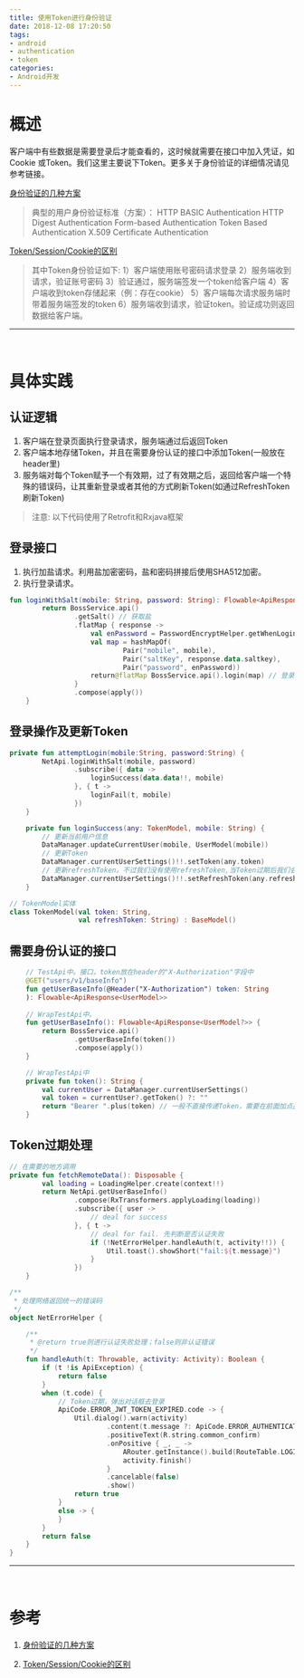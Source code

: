 ```yaml
---
title: 使用Token进行身份验证
date: 2018-12-08 17:20:50
tags:
- android
- authentication
- token
categories:
- Android开发
---
```


# 概述

客户端中有些数据是需要登录后才能查看的，这时候就需要在接口中加入凭证，如Cookie 或Token。我们这里主要说下Token。更多关于身份验证的详细情况请见参考链接。

<!-- more -->

[身份验证的几种方案](https://www.jianshu.com/p/eaf9197abb6b)

> 典型的用户身份验证标准（方案）：
> HTTP BASIC Authentication
> HTTP Digest Authentication
> Form-based Authentication
> Token Based Authentication
> X.509 Certificate Authentication

[Token/Session/Cookie的区别](https://www.jianshu.com/p/5ac166c5fe76)

>其中Token身份验证如下:
>1）客户端使用账号密码请求登录
>2）服务端收到请求，验证账号密码
>3）验证通过，服务端签发一个token给客户端
>4）客户端收到token存储起来（例：存在cookie）
>5）客户端每次请求服务端时带着服务端签发的token
>6）服务端收到请求，验证token。验证成功则返回数据给客户端。

----

<br>

# 具体实践

## 认证逻辑

1. 客户端在登录页面执行登录请求，服务端通过后返回Token
2. 客户端本地存储Token，并且在需要身份认证的接口中添加Token(一般放在header里)
3. 服务端对每个Token赋予一个有效期，过了有效期之后，返回给客户端一个特殊的错误码，让其重新登录或者其他的方式刷新Token(如通过RefreshToken刷新Token)

>注意: 以下代码使用了Retrofit和Rxjava框架

## 登录接口

1. 执行加盐请求。利用盐加密密码，盐和密码拼接后使用SHA512加密。
2. 执行登录请求。

```kotlin
fun loginWithSalt(mobile: String, password: String): Flowable<ApiResponse<TokenModel?>> {
        return BossService.api()
                .getSalt() // 获取盐
                .flatMap { response ->
                    val enPassword = PasswordEncryptHelper.getWhenLogin(password, response.data!!.salt) // 加密
                    val map = hashMapOf(
                            Pair("mobile", mobile),
                            Pair("saltKey", response.data.saltkey),
                            Pair("password", enPassword))
                    return@flatMap BossService.api().login(map) // 登录
                }
                .compose(apply())
    }
```

## 登录操作及更新Token

```kotlin
private fun attemptLogin(mobile:String, password:String) {
        NetApi.loginWithSalt(mobile, password)
                .subscribe({ data ->
                    loginSuccess(data.data!!, mobile)
                }, { t ->
                    loginFail(t, mobile)
                })
    }

    private fun loginSuccess(any: TokenModel, mobile: String) {
	    // 更新当前用户信息
        DataManager.updateCurrentUser(mobile, UserModel(mobile))
        // 更新Token
        DataManager.currentUserSettings()!!.setToken(any.token)
		// 更新refreshToken。不过我们没有使用refreshToken,当Token过期后我们会提示用户去登录。        
        DataManager.currentUserSettings()!!.setRefreshToken(any.refreshToken)
    }

// TokenModel实体
class TokenModel(val token: String,
                 val refreshToken: String) : BaseModel()
```

## 需要身份认证的接口

```kotlin
	// TestApi中。接口，token放在header的"X-Authorization"字段中
    @GET("users/v1/baseInfo")
    fun getUserBaseInfo(@Header("X-Authorization") token: String
    ): Flowable<ApiResponse<UserModel>>
	
	// WrapTestApi中。
    fun getUserBaseInfo(): Flowable<ApiResponse<UserModel?>> {
        return BossService.api()
                .getUserBaseInfo(token())
                .compose(apply())
    }

	// WrapTestApi中
    private fun token(): String {
        val currentUser = DataManager.currentUserSettings()
        val token = currentUser?.getToken() ?: ""
        return "Bearer ".plus(token) // 一般不直接传递Token，需要在前面加点盐，为了简单起见，我们的项目固定写了一个字符串。
    }
```

## Token过期处理

```kotlin
// 在需要的地方调用
private fun fetchRemoteData(): Disposable {
        val loading = LoadingHelper.create(context!!)
        return NetApi.getUserBaseInfo()
                .compose(RxTransformers.applyLoading(loading))
                .subscribe({ user ->
	                // deal for success 
                }, { t ->
	                // deal for fail. 先判断是否认证失败
                    if (!NetErrorHelper.handleAuth(t, activity!!)) {
                        Util.toast().showShort("fail:${t.message}")
                    }
                })
    }

/**
 * 处理网络返回统一的错误码
 */
object NetErrorHelper {

    /**
     * @return true则进行认证失败处理；false则非认证错误
     */
    fun handleAuth(t: Throwable, activity: Activity): Boolean {
        if (t !is ApiException) {
            return false
        }
        when (t.code) {
	        // Token过期，弹出对话框去登录
            ApiCode.ERROR_JWT_TOKEN_EXPIRED.code -> {
                Util.dialog().warn(activity)
                        .content(t.message ?: ApiCode.ERROR_AUTHENTICATION_FAILED.description)
                        .positiveText(R.string.common_confirm)
                        .onPositive { _, _ ->
                            ARouter.getInstance().build(RouteTable.LOGIN).navigation()
                            activity.finish()
                        }
                        .cancelable(false)
                        .show()
                return true
            }
            else -> {
            }
        }
        return false
    }
}
```



----

<br>

# 参考

1. [身份验证的几种方案](https://www.jianshu.com/p/eaf9197abb6b)

2. [Token/Session/Cookie的区别](https://www.jianshu.com/p/5ac166c5fe76)
